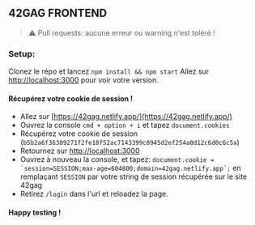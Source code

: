 ## 42GAG FRONTEND

> :warning: Pull requests: aucune erreur ou warning n'est toléré !

### Setup:
Clonez le répo et lancez `npm install && npm start`
Allez sur [http://localhost:3000](http://localhost:3000) pour voir votre version.

#### Récupérez votre cookie de session !
- Allez sur [https://42gag.netlify.app/](https://42gag.netlify.app/)
- Ouvrez la console `cmd + option + i` et tapez `document.cookies`
- Récupérez votre cookie de session (`b5b2a6f36309271f2fe18f52ac7143399c8945d2ef254a0d12c6d0c6c5a`)
- Retournez sur [http://localhost:3000](http://localhost:3000)
- Ouvrez à nouveau la console, et tapez: ``document.cookie = `session=SESSION;max-age=604800;domain=42gag.netlify.app`;`` en remplaçant `SESSION` par votre string de session récupérée sur le site 42gag
- Retirez `/login` dans l'url et reloadez la page.
#### Happy testing !